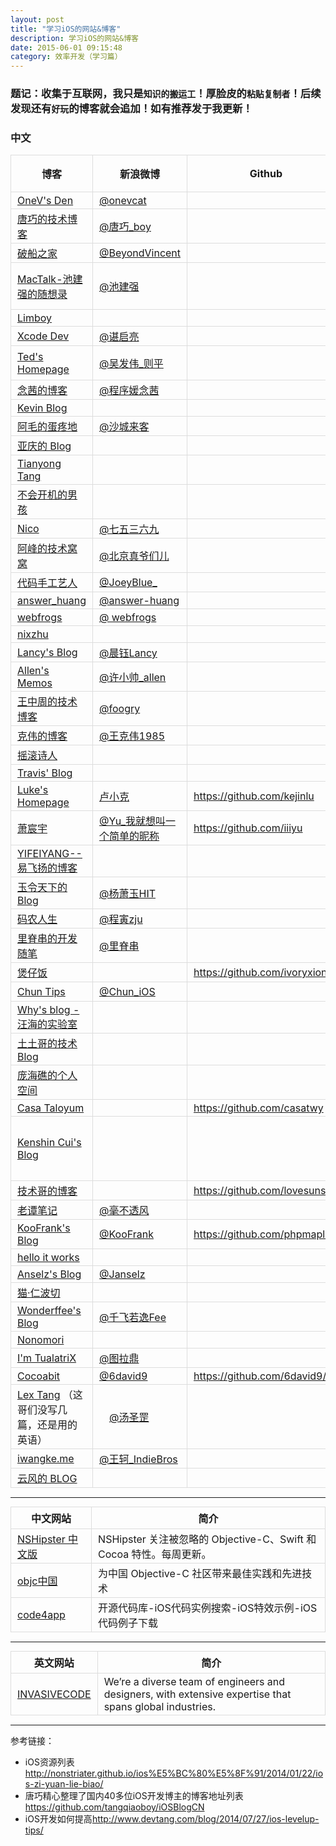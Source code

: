 ```yaml
---
layout: post
title: "学习iOS的网站&博客"
description: 学习iOS的网站&博客
date: 2015-06-01 09:15:48
category: 效率开发（学习篇）
---
```

<style> 
table {
	margin: 10px 0 15px 0;
	border-collapse: collapse;
}
td,th {	
	border: 1px solid #ddd;
	padding: 3px 10px;
}
th {
	padding: 5px 10px;	
}
</style>


<h3>题记：收集于互联网，我只是<code>知识的搬运工</code>！厚脸皮的<code>粘贴复制者</code>！后续发现还有<code>好玩</code>的博客就会追加！如有推荐发于我更新！</h3>

<h3>中文</h3>

<table>
<thead>
<tr>
<th>博客 </th>
<th> 新浪微博 </th>
<th>  Github </th>
<th> 微信公众号 </th>
<th> 其他</th>
</tr>
</thead>
<tbody>
<tr>
<td><a href="http://onevcat.com">OneV's Den</a> </td>
<td> <a href="http://weibo.com/onevcat">@onevcat</a></td>
<td></td>
<td></td>
<td></td>
</tr>
<tr>
<td><a href="http://blog.devtang.com">唐巧的技术博客</a> </td>
<td> <a href="http://www.weibo.com/tangqiaoboy">@唐巧_boy</a> </td>
<td> </td>
<td>iOS开发</td>
<td></td>
</tr>
<tr>
<td><a href="http://beyondvincent.com/">破船之家</a> </td>
<td> <a href="http://weibo.com/beyondvincent">@BeyondVincent</a></td>
<td></td>
<td></td>
<td></td>
</tr>
<tr>
<td><a href="http://macshuo.com/">MacTalk-池建强的随想录</a> </td>
<td> <a href="http://weibo.com/idreamland">@池建强</a></td>
<td> </td>
<td>MacTalk </td>
<td> 个人作品：<a href="http://macshuo.com/?p=1008">《MacTalk·人生元编程》</a> 知乎专栏：<a href="http://zhuanlan.zhihu.com/mactalk">http://zhuanlan.zhihu.com/mactalk</a></td>
</tr>
<tr>
<td><a href="http://blog.leezhong.com/">Limboy</a> </td>
<td></td>
<td></td>
<td></td>
<td></td>
</tr>
<tr>
<td><a href="http://nianxi.net">Xcode Dev</a> </td>
<td> <a href="http://weibo.com/u/2135198615">@谌启亮</a></td>
<td></td>
<td></td>
<td></td>
</tr>
<tr>
<td><a href="http://wufawei.com/">Ted's Homepage</a> </td>
<td> <a href="http://weibo.com/wufawei">@吴发伟_则平</a> </td>
<td> </td>
<td>iOS技术分享 </td>
<td> 还维护一个网站<a href="http://news.ios-wiki.com/news">http://news.ios-wiki.com/news</a></td>
</tr>
<tr>
<td><a href="http://nianxi.net">念茜的博客</a> </td>
<td> <a href="http://weibo.com/xixiflower">@程序媛念茜</a></td>
<td></td>
<td></td>
<td></td>
</tr>
<tr>
<td><a href="http://blog.zhowkev.in/">Kevin Blog</a> </td>
<td></td>
<td></td>
<td></td>
<td></td>
</tr>
<tr>
<td><a href="http://xiangwangfeng.com/">阿毛的蛋疼地</a> </td>
<td> <a href="http://weibo.com/epmao">@沙城来客</a></td>
<td></td>
<td></td>
<td></td>
</tr>
<tr>
<td><a href="http://billwang1990.github.io/">亚庆的 Blog</a> </td>
<td></td>
<td></td>
<td></td>
<td></td>
</tr>
<tr>
<td><a href="http://tang3w.com/">Tianyong Tang</a> </td>
<td></td>
<td></td>
<td></td>
<td></td>
</tr>
<tr>
<td><a href="http://studentdeng.github.io">不会开机的男孩</a>  </td>
<td></td>
<td></td>
<td></td>
<td></td>
</tr>
<tr>
<td><a href="http://blog.inico.me">Nico</a>   </td>
<td> <a href="http://weibo.com/demont">@七五三六九 </a></td>
<td></td>
<td></td>
<td></td>
</tr>
<tr>
<td><a href="http://hufeng825.github.io">阿峰的技术窝窝</a> </td>
<td> <a href="http://weibo.com/hufengvip">@北京真爷们儿</a></td>
<td></td>
<td></td>
<td></td>
</tr>
<tr>
<td><a href="http://joeyio.com">代码手工艺人</a> </td>
<td> <a href="http://weibo.com/2js3">@JoeyBlue_</a></td>
<td></td>
<td></td>
<td></td>
</tr>
<tr>
<td><a href="http://answerhuang.duapp.com">answer_huang</a> </td>
<td> <a href="http://weibo.com/u/1623064627">@answer-huang</a></td>
<td></td>
<td></td>
<td></td>
</tr>
<tr>
<td><a href="http://blog.nswebfrog.com/">webfrogs</a> </td>
<td> <a href="http://weibo.com/u/1713195262">@ webfrogs</a></td>
<td></td>
<td></td>
<td></td>
</tr>
<tr>
<td><a href="http://nixzhu.me">nixzhu</a> </td>
<td></td>
<td></td>
<td></td>
<td></td>
</tr>
<tr>
<td><a href="http://gracelancy.com">Lancy's Blog</a> </td>
<td> <a href="http://weibo.com/lancy1014">@晨钰Lancy</a></td>
<td></td>
<td></td>
<td></td>
</tr>
<tr>
<td><a href="http://www.imallen.com">Allen's Memos</a> </td>
<td> <a href="http://weibo.com/122678100">@许小帅_allen</a></td>
<td></td>
<td></td>
<td></td>
</tr>
<tr>
<td><a href="http://wangzz.github.io/">王中周的技术博客</a> </td>
<td> <a href="http://weibo.com/foogry">@foogry</a></td>
<td></td>
<td></td>
<td></td>
</tr>
<tr>
<td><a href="http://wangkewei.cnblogs.com/">克伟的博客</a> </td>
<td> <a href="http://weibo.com/keweiwang">@王克伟1985</a></td>
<td></td>
<td></td>
<td></td>
</tr>
<tr>
<td><a href="http://cnblogs.com/biosli">摇滚诗人</a> </td>
<td></td>
<td></td>
<td></td>
<td></td>
</tr>
<tr>
<td><a href="http://imi.im/">Travis' Blog</a></td>
<td></td>
<td></td>
<td></td>
<td></td>
</tr>
<tr>
<td><a href="http://geeklu.com/">Luke's Homepage</a> </td>
<td><a href="http://weibo.com/kejinlu">卢小克</a> </td>
<td> <a href="https://github.com/kejinlu">https://github.com/kejinlu</a></td>
<td></td>
<td></td>
</tr>
<tr>
<td><a href="http://iiiyu.com/">萧宸宇</a> </td>
<td> <a href="http://weibo.com/iyunsn">@Yu_我就想叫一个简单的昵称</a> </td>
<td> <a href="https://github.com/iiiyu">https://github.com/iiiyu</a></td>
<td></td>
<td></td>
</tr>
<tr>
<td><a href="http://www.yifeiyang.net/">YIFEIYANG--易飞扬的博客</a> </td>
<td> </td>
<td></td>
<td></td>
<td></td>
</tr>
<tr>
<td><a href="http://yulingtianxia.com">玉令天下的Blog</a> </td>
<td>  <a href="http://weibo.com/yulingtianxia">@杨萧玉HIT</a></td>
<td></td>
<td></td>
<td></td>
</tr>
<tr>
<td><a href="http://msching.github.io/">码农人生</a> </td>
<td> <a href="http://www.weibo.com/msching">@程寅zju</a></td>
<td></td>
<td></td>
<td></td>
</tr>
<tr>
<td><a href="http://adad184.com">里脊串的开发随笔</a> </td>
<td> <a href="http://weibo.com/ljc1986">@里脊串</a> </td>
<td></td>
<td></td>
<td></td>
</tr>
<tr>
<td><a href="http://ivoryxiong.org/">煲仔饭</a> </td>
<td> </td>
<td> <a href="https://github.com/ivoryxiong">https://github.com/ivoryxiong</a></td>
<td></td>
<td></td>
</tr>
<tr>
<td><a href="http://chun.tips/">Chun Tips</a></td>
<td> <a href="http://weibo.com/junbbcom">@Chun_iOS</a> </td>
<td> </td>
<td> </td>
<td><a href="https://itunes.apple.com/cn/artist/chun/id568365741">个人作品集</a></td>
</tr>
<tr>
<td><a href="http://blog.callmewhy.com/">Why's blog - 汪海的实验室</a> </td>
<td></td>
<td></td>
<td></td>
<td></td>
</tr>
<tr>
<td><a href="http://tutuge.me/">土土哥的技术Blog</a> </td>
<td></td>
<td></td>
<td></td>
<td></td>
</tr>
<tr>
<td><a href="http://www.olinone.com/">庞海礁的个人空间 </a> </td>
<td>  </td>
<td> </td>
<td> </td>
<td>天天动听IOS程序猿，QQ：275742376</td>
</tr>
<tr>
<td><a href="http://casatwy.com/">Casa Taloyum</a>  </td>
<td>  </td>
<td><a href="https://github.com/casatwy">https://github.com/casatwy</a> </td>
<td></td>
<td> QQ:235202889</td>
</tr>
<tr>
<td><a href="http://www.cnblogs.com/kenshincui/">Kenshin Cui's Blog</a> </td>
<td> </td>
<td></td>
<td></td>
<td>|iOS技术交流群，欢迎大家加入：64555322（已满），132785059（已满），438027817（已满）欢迎加入新群： 249654078</td>
</tr>
<tr>
<td><a href="http://suenblog.duapp.com/">技术哥的博客</a> </td>
<td> </td>
<td> <a href="https://github.com/lovesunstar">https://github.com/lovesunstar</a></td>
<td></td>
<td></td>
</tr>
<tr>
<td><a href="http://www.tanhao.me/">老谭笔记</a> </td>
<td> <a href="http://weibo.com/writecodes">@毫不透风</a> </td>
<td></td>
<td></td>
<td></td>
</tr>
<tr>
<td><a href="http://koofrank.com/">KooFrank's Blog</a> </td>
<td><a href="http://weibo.com/phpmaple">@KooFrank</a></td>
<td><a href="https://github.com/phpmaple">https://github.com/phpmaple</a></td>
<td></td>
<td></td>
</tr>
<tr>
<td><a href="http://helloitworks.com">hello it works</a> </td>
<td></td>
<td></td>
<td></td>
<td></td>
</tr>
<tr>
<td><a href="http://www.anselz.com/">Anselz's Blog</a> </td>
<td> <a href="http://weibo.com/517433742">@Janselz</a></td>
<td></td>
<td></td>
<td></td>
</tr>
<tr>
<td><a href="https://andelf.github.io/">猫·仁波切</a> </td>
<td></td>
<td></td>
<td></td>
<td></td>
</tr>
<tr>
<td><a href="http://wonderffee.github.io">Wonderffee's Blog</a> </td>
<td> <a href="http://weibo.com/u/1217310237">@千飞若逸Fee</a></td>
<td></td>
<td></td>
<td></td>
</tr>
<tr>
<td><a href="http://nonomori.farbox.com">Nonomori</a> </td>
<td></td>
<td></td>
<td></td>
<td></td>
</tr>
<tr>
<td><a href="http://imtx.me">I'm TualatriX</a> </td>
<td> <a href="http://weibo.com/tualatrix">@图拉鼎</a></td>
<td></td>
<td></td>
<td></td>
</tr>
<tr>
<td><a href="http://blog.cocoabit.com">Cocoabit</a> </td>
<td> <a href="http://weibo.com/6david9">@6david9</a> </td>
<td> <a href="https://github.com/6david9/">https://github.com/6david9/</a></td>
<td></td>
<td></td>
</tr>
<tr>
<td><a href="http://lexrus.com/">Lex Tang</a> （这哥们没写几篇，还是用的英语）</td>
<td>　<a href="http://weibo.com/lexrus">@汤圣罡</a></td>
<td></td>
<td></td>
<td></td>
</tr>
<tr>
<td><a href="http://www.iwangke.me/">iwangke.me</a> </td>
<td> <a href="http://www.weibo.com/indiebros">@王轲_IndieBros</a></td>
<td></td>
<td></td>
<td></td>
</tr>
<tr>
<td><a href="http://blog.codingnow.com/">云风的 BLOG</a> </td>
<td></td>
<td></td>
<td></td>
<td></td>
</tr>
</tbody>
</table>


<hr />

<table>
<thead>
<tr>
<th>中文网站 </th>
<th> 简介</th>
</tr>
</thead>
<tbody>
<tr>
<td><a href="http://nshipster.cn/">NSHipster 中文版</a> </td>
<td> NSHipster 关注被忽略的 Objective-C、Swift 和 Cocoa 特性。每周更新。</td>
</tr>
<tr>
<td><a href="http://www.objcio.cn/">objc中国</a> </td>
<td> 为中国 Objective-C 社区带来最佳实践和先进技术</td>
</tr>
<tr>
<td><a href="http://code4app.com/">code4app</a> </td>
<td> 开源代码库-iOS代码实例搜索-iOS特效示例-iOS代码例子下载</td>
</tr>
</tbody>
</table>


<hr />
<table>
<thead>
<tr>
<th>英文网站 </th>
<th> 简介</th>
</tr>
</thead>
<tbody>
<tr>
<td><a href="https://www.invasivecode.com ">INVASIVECODE</a> </td>
<td>We’re a diverse team of engineers and designers, with extensive expertise that spans global industries.</td>
</tr>
 
</tbody>
</table>

<hr />

<p>参考链接：</p>

<ul>
<li>iOS资源列表<a href="http://nonstriater.github.io/ios%E5%BC%80%E5%8F%91/2014/01/22/ios-zi-yuan-lie-biao/">http://nonstriater.github.io/ios%E5%BC%80%E5%8F%91/2014/01/22/ios-zi-yuan-lie-biao/</a></li>
<li>唐巧精心整理了国内40多位iOS开发博主的博客地址列表<a href="https://github.com/tangqiaoboy/iOSBlogCN">https://github.com/tangqiaoboy/iOSBlogCN</a></li>
<li>iOS开发如何提高<a href="http://www.devtang.com/blog/2014/07/27/ios-levelup-tips/">http://www.devtang.com/blog/2014/07/27/ios-levelup-tips/</a></li>
</ul>
